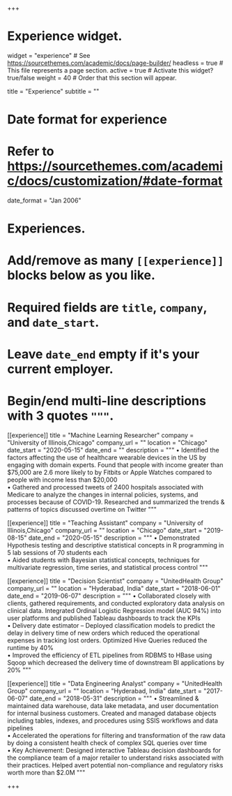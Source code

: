 +++
# Experience widget.
widget = "experience"  # See https://sourcethemes.com/academic/docs/page-builder/
headless = true  # This file represents a page section.
active = true  # Activate this widget? true/false
weight = 40  # Order that this section will appear.

title = "Experience"
subtitle = ""

# Date format for experience
#   Refer to https://sourcethemes.com/academic/docs/customization/#date-format
date_format = "Jan 2006"

# Experiences.
#   Add/remove as many `[[experience]]` blocks below as you like.
#   Required fields are `title`, `company`, and `date_start`.
#   Leave `date_end` empty if it's your current employer.
#   Begin/end multi-line descriptions with 3 quotes `"""`.
[[experience]]
  title = "Machine Learning Researcher"
  company = "University of Illinois,Chicago"
  company_url = ""
  location = "Chicago"
  date_start = "2020-05-15"
  date_end = ""
  description = """
• Identified the factors affecting the use of healthcare wearable devices in the US by engaging with domain experts. Found that people with income greater than $75,000 are 2.6 more likely to by Fitbits or Apple Watches compared to people with income less than $20,000\
• Gathered and processed tweets of 2400 hospitals associated with Medicare to analyze the changes in internal policies, systems, and processes because of COVID-19. Researched and summarized the trends & patterns of topics discussed overtime on Twitter
  """

[[experience]]
  title = "Teaching Assistant"
  company = "University of Illinois,Chicago"
  company_url = ""
  location = "Chicago"
  date_start = "2019-08-15"
  date_end = "2020-05-15"
  description = """
• Demonstrated Hypothesis testing and descriptive statistical concepts in R programming in 5 lab sessions of 70 students each\
• Aided students with Bayesian statistical concepts, techniques for multivariate regression, time series, and statistical process control
  """

[[experience]]
  title = "Decision Scientist"
  company = "UnitedHealth Group"
  company_url = ""
  location = "Hyderabad, India"
  date_start = "2018-06-01"
  date_end = "2019-06-07"
  description = """
• Collaborated closely with clients, gathered requirements, and conducted exploratory data analysis on clinical data. Integrated Ordinal Logistic Regression model (AUC 94%) into user platforms and published Tableau dashboards to track the KPIs\
• Delivery date estimator – Deployed classification models to predict the delay in delivery time of new orders which reduced the operational expenses in tracking lost orders. Optimized Hive Queries reduced the runtime by 40%\
• Improved the efficiency of ETL pipelines from RDBMS to HBase using Sqoop which decreased the delivery time of downstream BI applications by 20%
  """
  
[[experience]]
  title = "Data Engineering Analyst"
  company = "UnitedHealth Group"
  company_url = ""
  location = "Hyderabad, India"
  date_start = "2017-06-07"
  date_end = "2018-05-31"
  description = """
• Streamlined & maintained data warehouse, data lake metadata, and user documentation for internal business customers. Created and managed database objects including tables, indexes, and procedures using SSIS workflows and data pipelines\
• Accelerated the operations for filtering and transformation of the raw data by doing a consistent health check of complex SQL queries over time\
• Key Achievement: Designed interactive Tableau decision dashboards for the compliance team of a major retailer to understand risks associated with their practices. Helped avert potential non-compliance and regulatory risks worth more than $2.0M
  """

+++
